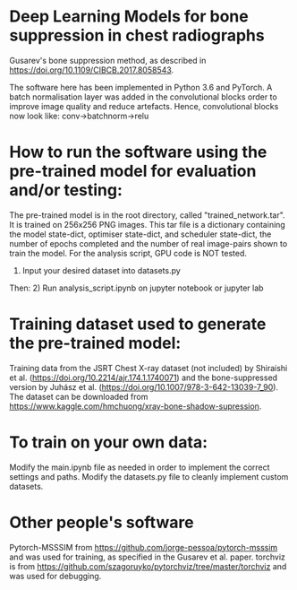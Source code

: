 # Deep Learning Models for bone suppression in chest radiographs
 Gusarev's bone suppression method, as described in https://doi.org/10.1109/CIBCB.2017.8058543.
 
 The software here has been implemented in Python 3.6 and PyTorch.  A batch normalisation layer was added in the convolutional blocks order to improve image quality and reduce artefacts.
Hence, convolutional blocks now look like: conv->batchnorm->relu
 
 # How to run the software using the pre-trained model for evaluation and/or testing:
 The pre-trained model is in the root directory, called "trained_network.tar". It is trained on 256x256 PNG images.
 This tar file is a dictionary containing the model state-dict, optimiser state-dict, and scheduler state-dict, the number of epochs completed and the number of real image-pairs shown to train the model.
 For the analysis script, GPU code is NOT tested.
 
 1) Input your desired dataset into datasets.py

Then:
 2) Run analysis_script.ipynb on jupyter notebook or jupyter lab


 
 # Training dataset used to generate the pre-trained model:
 Training data from the JSRT Chest X-ray dataset (not included) by Shiraishi et al. (https://doi.org/10.2214/ajr.174.1.1740071) and the bone-suppressed version by Juhász et al. (https://doi.org/10.1007/978-3-642-13039-7_90).  The dataset can be downloaded from https://www.kaggle.com/hmchuong/xray-bone-shadow-supression.
 
 # To train on your own data:
 Modify the main.ipynb file as needed in order to implement the correct settings and paths.
 Modify the datasets.py file to cleanly implement custom datasets.
 
 # Other people's software
 Pytorch-MSSSIM from https://github.com/jorge-pessoa/pytorch-msssim and was used for training, as specified in the Gusarev et al. paper.
 torchviz is from https://github.com/szagoruyko/pytorchviz/tree/master/torchviz and was used for debugging.
 
 

